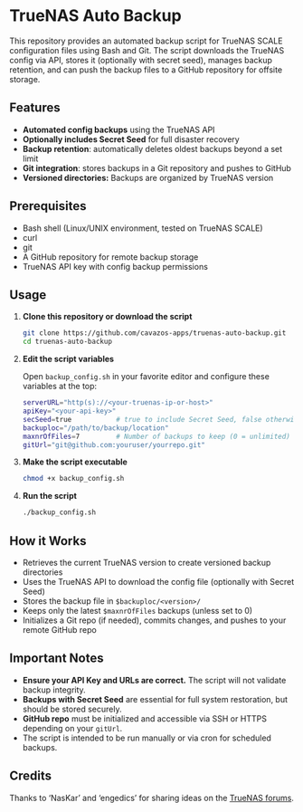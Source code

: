 # TrueNAS Auto Backup

This repository provides an automated backup script for TrueNAS SCALE configuration files using Bash and Git. The script downloads the TrueNAS config via API, stores it (optionally with secret seed), manages backup retention, and can push the backup files to a GitHub repository for offsite storage.

## Features

- **Automated config backups** using the TrueNAS API
- **Optionally includes Secret Seed** for full disaster recovery
- **Backup retention**: automatically deletes oldest backups beyond a set limit
- **Git integration**: stores backups in a Git repository and pushes to GitHub
- **Versioned directories:** Backups are organized by TrueNAS version

## Prerequisites

- Bash shell (Linux/UNIX environment, tested on TrueNAS SCALE)
- curl
- git
- A GitHub repository for remote backup storage
- TrueNAS API key with config backup permissions

## Usage

1. **Clone this repository or download the script**

   ```sh
   git clone https://github.com/cavazos-apps/truenas-auto-backup.git
   cd truenas-auto-backup
   ```

2. **Edit the script variables**

   Open `backup_config.sh` in your favorite editor and configure these variables at the top:

   ```sh
   serverURL="http(s)://<your-truenas-ip-or-host>"
   apiKey="<your-api-key>"
   secSeed=true           # true to include Secret Seed, false otherwise
   backuploc="/path/to/backup/location"
   maxnrOfFiles=7         # Number of backups to keep (0 = unlimited)
   gitUrl="git@github.com:youruser/yourrepo.git"
   ```

3. **Make the script executable**

   ```sh
   chmod +x backup_config.sh
   ```

4. **Run the script**

   ```sh
   ./backup_config.sh
   ```

## How it Works

- Retrieves the current TrueNAS version to create versioned backup directories
- Uses the TrueNAS API to download the config file (optionally with Secret Seed)
- Stores the backup file in `$backuploc/<version>/`
- Keeps only the latest `$maxnrOfFiles` backups (unless set to 0)
- Initializes a Git repo (if needed), commits changes, and pushes to your remote GitHub repo

## Important Notes

- **Ensure your API Key and URLs are correct.** The script will not validate backup integrity.
- **Backups with Secret Seed** are essential for full system restoration, but should be stored securely.
- **GitHub repo** must be initialized and accessible via SSH or HTTPS depending on your `gitUrl`.
- The script is intended to be run manually or via cron for scheduled backups.

## Credits

Thanks to ‘NasKar’ and ‘engedics’ for sharing ideas on the [TrueNAS forums](https://www.truenas.com/community/threads/best-way-to-get-auto-config-backup.94537/).
